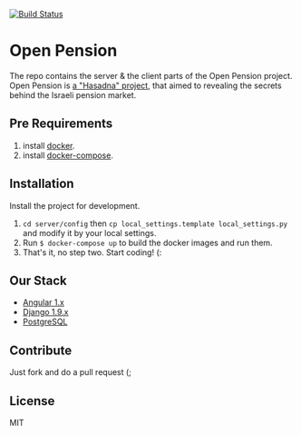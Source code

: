 [![Build Status](https://travis-ci.org/hasadna/open_pension.svg?branch=master)](https://travis-ci.org/hasadna/open_pension)

# Open Pension
The repo contains the server & the client parts of the Open Pension project.
Open Pension is [a "Hasadna" project](hasadna.org.il), that aimed to revealing the secrets behind the Israeli pension market.

## Pre Requirements
1. install [docker](https://www.docker.com/).
2. install [docker-compose](https://docs.docker.com/compose/install/).

## Installation
Install the project for development.

1. `cd server/config` then `cp local_settings.template local_settings.py` and modify it by your local settings.
2. Run `$ docker-compose up` to build the docker images and run them.
3. That's it, no step two. Start coding! (:

## Our Stack
* [Angular 1.x](https://angularjs.org/)
* [Django 1.9.x](https://www.djangoproject.com/)
* [PostgreSQL](http://www.postgresql.org/)

## Contribute
Just fork and do a pull request (;

## License
MIT
